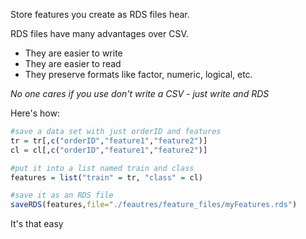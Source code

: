 Store features you create as RDS files hear.

RDS files have many advantages over CSV.
-  They are easier to write
-  They are easier to read
-  They preserve formats like factor, numeric, logical, etc.

*No one cares if you use don't write a CSV - just write and RDS*

Here's how:
```r
#save a data set with just orderID and features
tr = tr[,c("orderID","feature1","feature2")]
cl = cl[,c("orderID","feature1","feature2")]

#put it into a list named train and class
features = list("train" = tr, "class" = cl)

#save it as an RDS file
saveRDS(features,file="./feautres/feature_files/myFeatures.rds")
```
It's that easy
